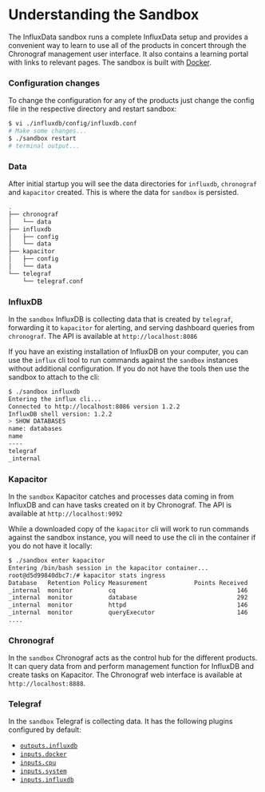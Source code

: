 # Understanding the Sandbox

The InfluxData sandbox runs a complete InfluxData setup and provides a convenient way to learn to use all of the products in concert through the Chronograf management user interface. It also contains a learning portal with links to relevant pages. The sandbox is built with [Docker](https://www.docker.com/).

### Configuration changes

To change the configuration for any of the products just change the config file in the respective directory and restart sandbox:

```bash
$ vi ./influxdb/config/influxdb.conf
# Make some changes...
$ ./sandbox restart
# terminal output...
```

### Data

After initial startup you will see the data directories for `influxdb`, `chronograf` and `kapacitor` created. This is where the data for `sandbox` is persisted.

```bash
.
├── chronograf
│   └── data
├── influxdb
│   ├── config
│   └── data
├── kapacitor
│   ├── config
│   └── data
└── telegraf
    └── telegraf.conf
```

### InfluxDB

In the `sandbox` InfluxDB is collecting data that is created by `telegraf`, forwarding it to `kapacitor` for alerting, and serving dashboard queries from `chronograf`. The API is available at `http://localhost:8086`

If you have an existing installation of InfluxDB on your computer, you can use the `influx` cli tool to run commands against the `sandbox` instances without additional configuration. If you do not have the tools then use the sandbox to attach to the cli:

```bash
$ ./sandbox influxdb
Entering the influx cli...
Connected to http://localhost:8086 version 1.2.2
InfluxDB shell version: 1.2.2
> SHOW DATABASES
name: databases
name
----
telegraf
_internal
```

### Kapacitor

In the `sandbox` Kapacitor catches and processes data coming in from InfluxDB and can have tasks created on it by Chronograf. The API is available at `http://localhost:9092`

While a downloaded copy of the `kapacitor` cli will work to run commands against the sandbox instance, you will need to use the cli in the container if you do not have it locally:

```bash
$ ./sandbox enter kapacitor
Entering /bin/bash session in the kapacitor container...
root@d5d99840dbc7:/# kapacitor stats ingress
Database   Retention Policy Measurement             Points Received
_internal  monitor          cq                                  146
_internal  monitor          database                            292
_internal  monitor          httpd                               146
_internal  monitor          queryExecutor                       146
....
```

### Chronograf

In the `sandbox` Chronograf acts as the control hub for the different products. It can query data from and perform management function for InfluxDB and create tasks on Kapacitor. The Chronograf web interface is available at `http://localhost:8888`.

### Telegraf

In the `sandbox` Telegraf is collecting data. It has the following plugins configured by default:

* [`outputs.influxdb`](https://github.com/influxdata/telegraf/tree/master/plugins/outputs/influxdb)
* [`inputs.docker`](https://github.com/influxdata/telegraf/tree/master/plugins/inputs/docker)
* [`inputs.cpu`](https://github.com/influxdata/telegraf/tree/master/plugins/inputs/system)
* [`inputs.system`](https://github.com/influxdata/telegraf/tree/master/plugins/inputs/system)
* [`inputs.influxdb`](https://github.com/influxdata/telegraf/tree/master/plugins/inputs/influxdb)
